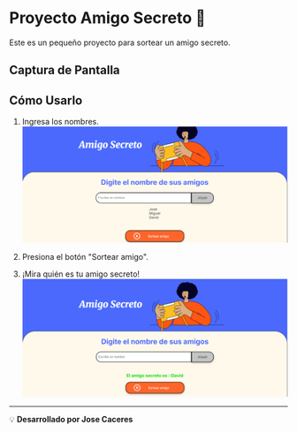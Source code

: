 # Proyecto Amigo Secreto 🎁
Este es un pequeño proyecto para sortear un amigo secreto.

## Captura de Pantalla

## Cómo Usarlo
1. Ingresa los nombres.
![Interfaz](assets/lista.png)

2. Presiona el botón "Sortear amigo".
3. ¡Mira quién es tu amigo secreto!
![Interfaz](assets/resultado.png)


----------------------------------------
💡 **Desarrollado por Jose Caceres**
